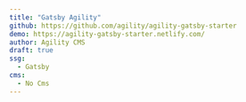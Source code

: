 ```yaml
---
title: "Gatsby Agility"
github: https://github.com/agility/agility-gatsby-starter
demo: https://agility-gatsby-starter.netlify.com/
author: Agility CMS
draft: true
ssg:
  - Gatsby
cms:
  - No Cms
---
```

